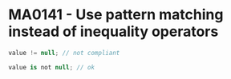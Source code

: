 # MA0141 - Use pattern matching instead of inequality operators

````c#
value != null; // not compliant

value is not null; // ok
````
